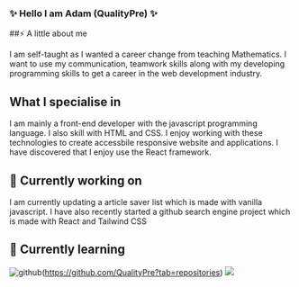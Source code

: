 ### ✨ Hello I am Adam (QualityPre) ✨

##⚡ A little about me

I am self-taught as I wanted a career change from teaching Mathematics. I want to use my communication, teamwork skills along with my developing programming skills to get a career in the web development industry.

## What I specialise in

I am mainly a front-end developer with the javascript programming language. I also skill with HTML and CSS. I enjoy working with these technologies to create accessbile responsive website and applications. I have discovered that I enjoy use the React framework. 

## 🔭 Currently working on

I am currently updating a article saver list which is made with vanilla javascript.
I have also recently started a github search engine project which is made with React and Tailwind CSS

## 🌱 Currently learning
![github](https://img.shields.io/badge/GitHub-000000?style=for-the-badge&logo=GitHub&logoColor=white)(https://github.com/QualityPre?tab=repositories)
![](https://komarev.com/ghpvc/?username=QualityPre)

<!--
**QualityPre/QualityPre** is a ✨ _special_ ✨ repository because its `README.md` (this file) appears on your GitHub profile.

Here are some ideas to get you started:

- 🔭 I’m currently working on ...
- 🌱 I’m currently learning ...
- 👯 I’m looking to collaborate on ...
- 🤔 I’m looking for help with ...
- 💬 Ask me about ...
- 📫 How to reach me: ...
- 😄 Pronouns: ...
- ⚡ Fun fact: ...
-->
